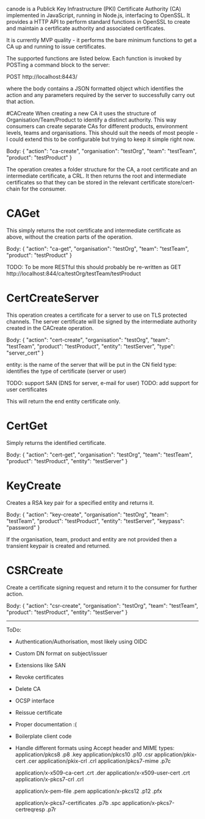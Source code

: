 canode is a Publick Key Infrastructure (PKI) Certificate Authority (CA) implemented in JavaScript, running in Node.js, interfacing to OpenSSL. It provides a HTTP API to perform standard functions in OpenSSL to create and maintain a certificate authority and associated certificates.

It is currently MVP quality - it performs the bare minimum functions to get a CA up and running to issue certificates.

The supported functions are listed below. Each function is invoked by POSTing a command block to the server:

POST http://localhost:8443/

where the body contains a JSON formatted object which identifies the action and any parameters required by the server to successfully carry out that action.

#CACreate
When creating a new CA it uses the structure of Organisation/Team/Product to identify a distinct authority. This way consumers can create separate CAs for different products, environment levels, teams and organisations. This should suit the needs of most people - I could extend this to be configurable but trying to keep it simple right now.

Body:
{
	"action": "ca-create",
	"organisation": "testOrg",
	"team": "testTeam",
	"product": "testProduct"
}

The operation creates a folder structure for the CA, a root certificate and an intermediate certificate, a CRL. It then returns the root and intermediate certificates so that they can be stored in the relevant certificate store/cert-chain for the consumer.

# CAGet
This simply returns the root certificate and intermediate certificate as above, without the creation parts of the operation.

Body:
{
  "action": "ca-get",
  "organisation": "testOrg",
  "team": "testTeam",
  "product": "testProduct"
}

TODO: To be more RESTful this should probably be re-written as GET http://localhost:844/ca/testOrg/testTeam/testProduct

# CertCreateServer
This operation creates a certificate for a server to use on TLS protected channels. The server certificate will be signed by the intermediate authority created in the CACreate operation.

Body:
{
	"action": "cert-create",
	"organisation": "testOrg",
	"team": "testTeam",
	"product": "testProduct",
	"entity": "testServer",
	"type": "server_cert"
}

entity: is the name of the server that will be put in the CN field
type: identifies the type of certificate (server or user)

TODO: support SAN (DNS for server, e-mail for user)
TODO: add support for user certificates

This will return the end entity certificate only.

# CertGet
Simply returns the identified certificate.

Body:
{
  "action": "cert-get",
  "organisation": "testOrg",
  "team": "testTeam",
  "product": "testProduct",
  "entity": "testServer"
}

# KeyCreate
Creates a RSA key pair for a specified entity and returns it.

Body:
{
  "action": "key-create",
  "organisation": "testOrg",
  "team": "testTeam",
  "product": "testProduct",
  "entity": "testServer",
  "keypass": "password"
}

If the organisation, team, product and entity are not provided then a transient keypair is created and returned.

# CSRCreate
Create a certificate signing request and return it to the consumer for further action.

Body:
{
  "action": "csr-create",
  "organisation": "testOrg",
  "team": "testTeam",
  "product": "testProduct",
  "entity": "testServer"
}

<hr/>

ToDo:
- Authentication/Authorisation, most likely using OIDC
- Custom DN format on subject/issuer
- Extensions like SAN
- Revoke certificates
- Delete CA
- OCSP interface
- Reissue certificate
- Proper documentation  :(
- Boilerplate client code
- Handle different formats using Accept header and MIME types:
  application/pkcs8                   .p8  .key
  application/pkcs10                  .p10 .csr
  application/pkix-cert               .cer
  application/pkix-crl                .crl
  application/pkcs7-mime              .p7c

  application/x-x509-ca-cert          .crt .der
  application/x-x509-user-cert        .crt
  application/x-pkcs7-crl             .crl

  application/x-pem-file              .pem
  application/x-pkcs12                .p12 .pfx

  application/x-pkcs7-certificates    .p7b .spc
  application/x-pkcs7-certreqresp     .p7r